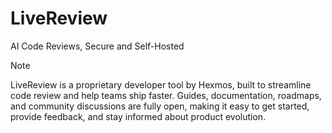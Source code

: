 # LiveReview

AI Code Reviews, Secure and Self-Hosted

> [!NOTE]
> LiveReview is a proprietary developer tool by Hexmos, built to streamline code review and help teams ship faster.
> Guides, documentation, roadmaps, and community discussions are fully open, making it easy to get started, provide feedback, and stay informed about product evolution.